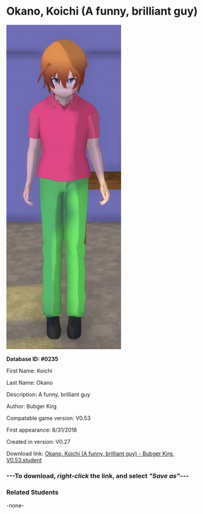 # Okano, Koichi (A funny, brilliant guy)

<img src="../../Files/Images/Okano, Koichi (A funny, brilliant guy).png" title="Okano, Koichi (A funny, brilliant guy) - Bubger Kirg, V0.53">

**Database ID: #0235**

First Name: Koichi

Last Name: Okano

Description: A funny, brilliant guy

Author: Bubger Kirg

Compatable game version: V0.53

First appearance: 8/31/2018

Created in version: V0.27

Download link: <a href="https://raw.githubusercontent.com/Arbiter1223/Daigaku-Gurashi-Custom-Students/master/Files/Student%20Files/Okano%2C%20Koichi%20(A%20funny%2C%20brilliant%20guy)%20-%20Bubger%20Kirg%2C%20V0.53.student">Okano, Koichi (A funny, brilliant guy) - Bubger Kirg, V0.53.student</a>

### ---**To download, _right-click_ the link, and select _"Save as"_**---

### Related Students

-none-
